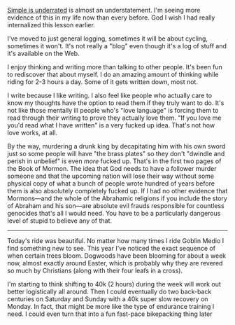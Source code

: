 [Simple is underrated](../Philosophy/Simple%20is%20underrated.md) is almost an understatement. I'm seeing more evidence of this in my life now than every before. God I wish I had really internalized this lesson earlier.

I've moved to just general logging, sometimes it will be about cycling, sometimes it won't. It's not really a "blog" even though it's a log of stuff and it's available on the Web.

I enjoy thinking and writing more than talking to other people. It's been fun to rediscover that about myself. I do an amazing amount of thinking while riding for 2-3 hours a day. Some of it gets written down, most not. 

I write because I like writing. I also feel like people who actually care to know my thoughts have the option to read them if they truly want to do. It's not like those mentally ill people who's "love language" is forcing them to read through their writing to prove they actually love them. "If you love me you'd read what I have written" is a very fucked up idea. That's not how love works, at all.

By the way, murdering a drunk king by decapitating him with his own sword just so some people will have "the brass plates" so they don't "dwindle and perish in unbelief" is even _more_ fucked up. That's in the first two pages of the Book of Mormon. The idea that God needs to have a follower murder someone and that the upcoming nation will lose their way without some physical copy of what a bunch of people wrote hundred of years before them is also absolutely completely fucked up. If I had no other evidence that Mormons—and the whole of the Abrahamic religions if you include the story of Abraham and his son—are absolute evil frauds responsible for countless genocides that's all I would need. You have to be a particularly dangerous level of stupid to believe any of that.

----
Today's ride was beautiful. No matter how many times I ride Goblin Medio I find something new to see. This year I've noticed the exact sequence of when certain trees bloom. Dogwoods have been blooming for about a week now, almost exactly around Easter, which is probably why they are revered so much by Christians (along with their four leafs in a cross).

I'm starting to think shifting to 40k (2 hours) during the week will work out better logistically all around. Then I could eventually do two back-back centuries on Saturday and Sunday with a 40k super slow recovery on Monday. In fact, that might be more like the type of endurance training I need. I could even turn that into a fun fast-pace bikepacking thing later